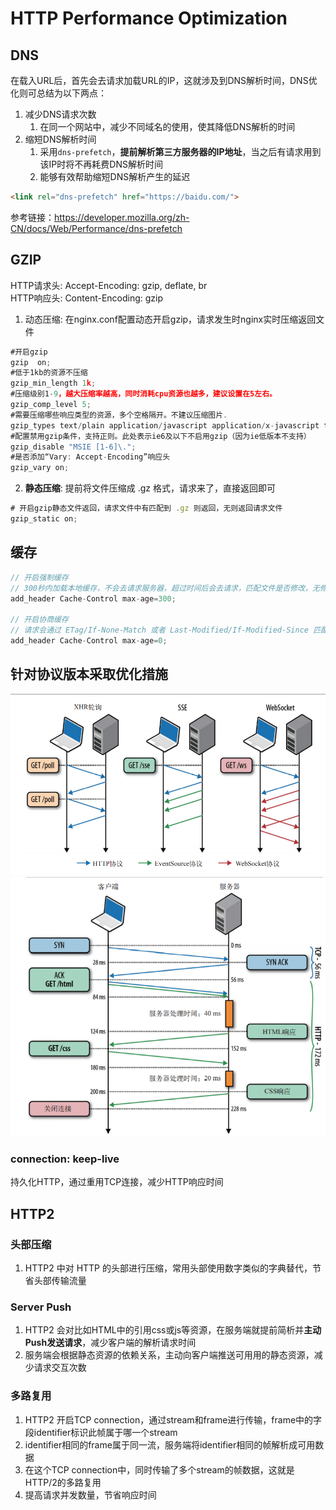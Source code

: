 # HTTP Performance Optimization

## DNS
在载入URL后，首先会去请求加载URL的IP，这就涉及到DNS解析时间，DNS优化则可总结为以下两点：
1. 减少DNS请求次数
   1. 在同一个网站中，减少不同域名的使用，使其降低DNS解析的时间
2. 缩短DNS解析时间
   1. 采用`dns-prefetch`，**提前解析第三方服务器的IP地址**，当之后有请求用到该IP时将不再耗费DNS解析时间
   2. 能够有效帮助缩短DNS解析产生的延迟
```html
<link rel="dns-prefetch" href="https://baidu.com/"> 
```
参考链接：https://developer.mozilla.org/zh-CN/docs/Web/Performance/dns-prefetch
## GZIP
HTTP请求头: Accept-Encoding: gzip, deflate, br  
HTTP响应头: Content-Encoding: gzip  

1. 动态压缩: 在nginx.conf配置动态开启gzip，请求发生时nginx实时压缩返回文件
```js
#开启gzip
gzip  on;  
#低于1kb的资源不压缩 
gzip_min_length 1k;
#压缩级别1-9，越大压缩率越高，同时消耗cpu资源也越多，建议设置在5左右。 
gzip_comp_level 5; 
#需要压缩哪些响应类型的资源，多个空格隔开。不建议压缩图片.
gzip_types text/plain application/javascript application/x-javascript text/javascript text/xml text/css;  
#配置禁用gzip条件，支持正则。此处表示ie6及以下不启用gzip（因为ie低版本不支持）
gzip_disable "MSIE [1-6]\.";  
#是否添加“Vary: Accept-Encoding”响应头
gzip_vary on;
```
2. **静态压缩**: 提前将文件压缩成 .gz 格式，请求来了，直接返回即可
```js
# 开启gzip静态文件返回，请求文件中有匹配到 .gz 则返回，无则返回请求文件
gzip_static on;
```
## 缓存
```js
// 开启强制缓存
// 300秒内加载本地缓存，不会去请求服务器，超过时间后会去请求，匹配文件是否修改，无修改则304，有修改则200
add_header Cache-Control max-age=300;

// 开启协商缓存
// 请求会通过 ETag/If-None-Match 或者 Last-Modified/If-Modified-Since 匹配文件是否修改，无修改则304，有修改则200
add_header Cache-Control max-age=0;
```

## 针对协议版本采取优化措施
![](./assets/http-performance.png)
![](./assets/http-tcp.png)


### connection: keep-live

持久化HTTP，通过重用TCP连接，减少HTTP响应时间

## HTTP2

### 头部压缩
1. HTTP2 中对 HTTP 的头部进行压缩，常用头部使用数字类似的字典替代，节省头部传输流量

### Server Push
1. HTTP2 会对比如HTML中的引用css或js等资源，在服务端就提前简析并**主动Push发送请求**，减少客户端的解析请求时间  
2. 服务端会根据静态资源的依赖关系，主动向客户端推送可用用的静态资源，减少请求交互次数

### 多路复用
1. HTTP2 开启TCP connection，通过stream和frame进行传输，frame中的字段identifier标识此帧属于哪一个stream  
2. identifier相同的frame属于同一流，服务端将identifier相同的帧解析成可用数据
3. 在这个TCP connection中，同时传输了多个stream的帧数据，这就是HTTP/2的多路复用
4. 提高请求并发数量，节省响应时间